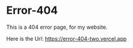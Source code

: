 # Error-404
This is a 404 error page, for my website.


Here is the Url: https://error-404-two.vercel.app

